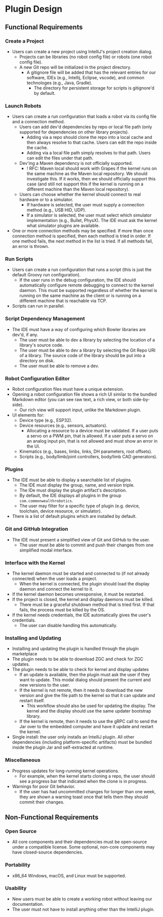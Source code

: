 # Plugin Design

## Functional Requirements

### Create a Project

- Users can create a new project using IntelliJ's project creation dialog.
  - Projects can be libraries (no robot config file) or robots (one robot config file).
  - A new Git repo will be initialized in the project directory.
    - A gitignore file will be added that has the relevant entries for our software, IDEs (e.g., Intellij, Eclipse, vscode), and common technologes (e.g., Java, Gradle).
      - The directory for persistent storage for scripts is gitignore'd by default.

### Launch Robots

- Users can create a run configuration that loads a robot via its config file and a connection method.
  - Users can add dev'd dependencies by repo or local file path (only supported for dependencies on other library projects).
    - Adding via a repo should clone the repo into a local cache and then always resolve to that cache. Users can edit the repo inside the cache.
    - Adding via a local file path simply resolves to that path. Users can edit the files under that path.
  - Dev'ing a Maven dependency is not officially supported.
    - ! RFC: Maven local should work with Grapes if the kernel runs on the same machine as the Maven local repository. We should investigate this. If it works, then we should officially support this case (and still not support this if the kernel is running on a different machine than the Maven local repository).
  - Users can choose whether the kernel should connect to real hardware or to a simulator.
    - If hardware is selected, the user must supply a connection method (e.g., USB HID, UDP).
    - If a simulator is selected, the user must select which simulator implementation (e.g., Bullet, PhysX). The IDE must ask the kernel what simulator plugins are available.
- One or more connection methods may be specified. If more than once connection method is specified, then each method is tried in order. If one method fails, the next method in the list is tried. If all methods fail, an error is thrown.

### Run Scripts

- Users can create a run configuration that runs a script (this is just the default Groovy run configuration).
  - If the user runs in the debug configuration, the IDE should automatically configure remote debugging to connect to the kernel daemon. This must be supported regardless of whether the kernel is running on the same machine as the client or is running on a different machine that is reachable via TCP.
- Scripts can run in parallel.

### Script Dependency Management

- The IDE must have a way of configuring which Bowler libraries are dev'd, if any.
  - The user must be able to dev a library by selecting the location of a library's source code.
  - The user must be able to dev a library by selecting the Git Repo URI of a library. The source code of the library should be put into a directory on disk.
  - The user must be able to remove a dev.

### Robot Configuration Editor

- Robot configuration files must have a unique extension.
- Opening a robot configuration file shows a rich UI similar to the bundled Markdown editor (you can see raw text, a rich view, or both side-by-side).
  - Our rich view will support input, unlike the Markdown plugin.
- UI elements for:
  - Device type (e.g., ESP32).
  - Device resources (e.g., sensors, actuators).
    - Allocating a resource to a device must be validated. If a user puts a servo on a PWM pin, that is allowed. If a user puts a servo on an analog input pin, that is not allowed and must show an error in the UI.
  - Kinematics (e.g., bases, limbs, links, DH parameters, root offsets).
  - Scripts (e.g., body/limb/joint controllers, body/limb CAD generators).

### Plugins

- The IDE must be able to display a searchable list of plugins.
  - The IDE must display the group, name, and version triple.
  - The IDe must display the plugin artifact's description.
  - By default, the IDE displays all plugins in the group `com.commonwealthrobotics`.
  - The user may filter for a specific type of plugin (e.g. device, toolchain, device resource, or simulator).
- There is a list of default plugins which are installed by default.

### Git and GitHub Integration

- The IDE must present a simplified view of Git and GitHub to the user.
  - The user must be able to commit and push their changes from one simplified modal interface.

### Interface with the Kernel

- The kernel daemon must be started and connected to (if not already connected) when the user loads a project.
  - When the kernel is connected, the plugin should load the display daemon and connect the kernel to it.
- If the kernel daemon becomes unresponsive, it must be restarted.
- If the project is closed, the kernel and display daemons must be killed.
  - There must be a graceful shutdown method that is tried first. If that fails, the process must be killed by the OS.
- If the kernel needs credentials, the IDE automatically gives the user's credentials.
  - The user can disable handling this automatically.

### Installing and Updating

- Installing and updating the plugin is handled through the plugin marketplace
- The plugin needs to be able to download ZGC and check for ZGC updates.
- The plugin needs to be able to check for kernel and display updates
  - If an update is available, then the plugin must ask the user if they want to update. This modal dialog should present the current and new versions to the user.
  - If the kernel is not remote, then it needs to download the new version and give the file path to the kernel so that it can update and restart itself.
    - This workflow should also be used for updating the display. The kernel and the display should use the same updater bootstrap library.
  - If the kernel is remote, then it needs to use the gRPC call to send the Jar over to the embedded computer and have it update and restart the kernel.
- Single install: the user only installs an IntelliJ plugin. All other dependencies (including platform-specific artifacts) must be bundled inside the plugin Jar and self-extracted at runtime.

### Miscellaneous

- Progress updates for long-running kernel operations.
  - For example, when the kernel starts cloning a repo, the user should see a progress bar that indicated when the clone is in progress.
- Warnings for poor Git behavior.
  - If the user has had uncommitted changes for longer than one week, they are shown a warning toast once that tells them they should commit their changes.

## Non-Functional Requirements

### Open Source

- All core components and their dependencies must be open-source under a compatible license. Some optional, non-core components may have closed-source dependencies.

### Portability

- x86_64 Windows, macOS, and Linux must be supported.

### Usability

- New users must be able to create a working robot without leaving our documentation.
- The user must not have to install anything other than the IntelliJ plugin.
